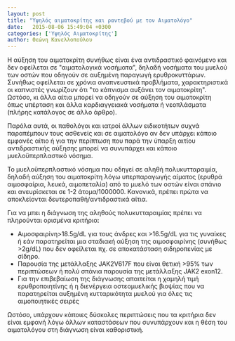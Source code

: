 ```yaml
---
layout: post
title: "Υψηλός αιματοκρίτης και ραντεβού με τον Αιματολόγο"
date:   2015-08-06 15:49:04 +0300
categories: ['Υψηλός Αιματοκρίτης']
author: Θεώνη Κανελλοπούλου
---
```


Η αύξηση του αιματοκρίτη συνήθως είναι ένα αντιδραστικό φαινόμενο και δεν οφείλεται σε "αιματολογικά νοσήματα", δηλαδή νοσήματα του μυελού των οστών που οδηγούν σε αυξημένη παραγωγή ερυθροκυττάρων. Συνήθως οφείλεται σε χρόνια αναπνευστικά προβλήματα, χαρακτηριστικά οι καπνιστές γνωρίζουν ότι "το κάπνισμα αυξάνει τον αιματοκρίτη". Ωστόσο, κι άλλα αίτια μπορεί να οδηγούν σε αύξηση του αιματοκρίτη όπως υπέρταση και άλλα καρδιαγγειακά νοσήματα ή νεοπλάσματα (πλήρης κατάλογος σε άλλο άρθρο).
<!--break-->

Παρόλα αυτά, οι παθολόγοι και ιατροί άλλων ειδικοτήτων συχνά παραπέμπουν τους ασθενείς και σε αιματολόγο αν δεν υπάρχει κάποιο εμφανές αίτιο ή για την περίπτωση που παρά την ύπαρξη αιτίου αντιδραστικής αύξησης μπορεί να συνυπάρχει και κάποιο μυελοϋπερπλαστικό νόσημα.

Το μυελοϋπερπλαστικό νόσημα που οδηγεί σε αληθή πολυκυτταραιμία, δηλαδή αύξηση του αιματοκρίτη λόγω υπερπαραγωγής αίματος (ερυθρά αιμοσφαίρια, λευκά, αιμοπεταλία) από το μυελό των οστών είναι σπάνιο και ανευρίσκεται σε 1-2 άτομα/1000000. Κανονικά, πρέπει πρώτα να αποκλείονται δευτεροπαθή/αντιδραστικά αίτια.

Για να μπει η διάγνωση της αληθούς πολυκυτταραιμίας πρέπει να πληρούνται ορισμένα κριτήρια:

- Αιμοσφαιρίνη\>18.5g/dL για τους άνδρες και \>16.5g/dL για τις γυναίκες ή εάν παρατηρείται μια σταδιακή αύξηση της αιμοσφαιρίνης (συνήθως \>2g/dL) που δεν οφείλεται πχ. σε αποκατάσταση σιδηροπενίας με σίδηρο.
- Παρουσία της μετάλλαξης JAK2V617F που είναι θετική \>95% των περιπτώσεων ή πολύ σπάνια παρουσία της μετάλλαξης JAK2 exon12.
- Για την επιβεβαίωση της διάγνωσης απαιτείται η χαμηλή τιμή ερυθροποιητίνης ή η διενέργεια οστεομυελικής βιοψίας που να παρατηρείται αυξημένη κυτταρικότητα μυελού για όλες τις αιμοποιητικές σειρές

Ωστόσο, υπάρχουν κάποιες δύσκολες περιπτώσεις που τα κριτήρια δεν είναι εμφανή λόγω άλλων καταστάσεων που συνυπάρχουν και η θέση του αιματολόγου στη διάγνωση είναι καθοριστική.

